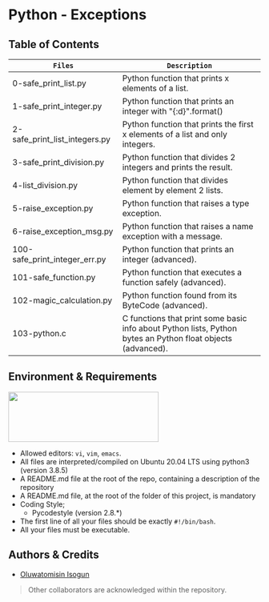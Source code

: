 # Python - Exceptions

## Table of Contents
| **`Files`** | **`Description`** |
| --- | --- |
| 0-safe_print_list.py	| Python function that prints x elements of a list. |
| 1-safe_print_integer.py	| Python function that prints an integer with "{:d}".format() |
| 2-safe_print_list_integers.py	| Python function that prints the first x elements of a list and only integers. |
| 3-safe_print_division.py	| Python function that divides 2 integers and prints the result. |
| 4-list_division.py	| Python function that divides element by element 2 lists. |
| 5-raise_exception.py	| Python function that raises a type exception. |
| 6-raise_exception_msg.py	| Python function that raises a name exception with a message. |
| 100-safe_print_integer_err.py	| Python function that prints an integer (advanced). |
| 101-safe_function.py	| Python function that executes a function safely (advanced). |
| 102-magic_calculation.py	| Python function found from its ByteCode (advanced). |
| 103-python.c	| C functions that print some basic info about Python lists, Python bytes an Python float objects (advanced). |


## Environment & Requirements
<img src="https://alx-apply.hbtn.io/brand_alx/share_image_2019.jpg" width="300" height="100" />

- Allowed editors: `vi`, `vim`, `emacs`.
- All files are interpreted/compiled on Ubuntu 20.04 LTS using python3 (version 3.8.5)
- A README.md file at the root of the repo, containing a description of the repository
- A README.md file, at the root of the folder of this project, is mandatory
- Coding Style;
  - Pycodestyle (version 2.8.*)
- The first line of all your files should be exactly `#!/bin/bash`.
- All your files must be executable.


## Authors & Credits
- [Oluwatomisin Isogun](https://github.com/TosinISOGUN)
> Other collaborators are acknowledged within the repository.

